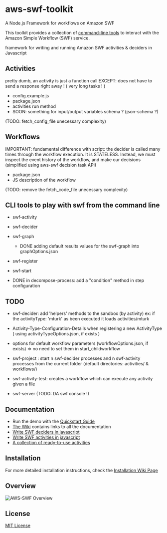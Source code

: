 # aws-swf-toolkit

A Node.js Framework for workflows on Amazon SWF



This toolkit provides a collection of [command-line tools](https://github.com/neyric/aws-swf/wiki/Command-Line-Tools) to interact with the Amazon Simple Workflow (SWF) service.
    
framework for writing and running Amazon SWF activities & deciders in Javascript

## Activities
         
pretty dumb, an activity is just a function call
EXCEPT: does not have to send a response right away ! ( very long tasks ! )

* config.example.js
* package.json
* activities run method
* SOON: something for input/output variables schema ? (json-schema ?)

(TODO: fetch_config_file unecessary complexity)


## Workflows

IMPORTANT: fundamental difference with script: the decider is called many times through the workflow execution. It is STATELESS.
           Instead, we must inspect the event history of the workflow, and make our decisions (simplified using aws-swf decision task API)

* package.json
* JS description of the workflow


(TODO: remove the fetch_code_file unecessary complexity)
        

## CLI tools to play with swf from the command line


* swf-activity
* swf-decider
* swf-graph
  * DONE adding default results values for the swf-graph into graphOptions.json
* swf-register
* swf-start



* DONE in decompose-process: add a "condition" method in step configuration

## TODO

* swf-decider: add 'helpers' methods to the sandbox (by activity)
      ex: if the activityType: 'mturk' as been executed it loads activities/mturk


* Activity-Type-Configuration-Details when registering a new ActivityType ( using activityTypeOptions.json, if exists )

* options for default workflow parameters (workflowOptions.json, if exists) => no need to set them in start_childworkflow


* swf-project : start n swf-decider processes and n swf-activity processes from the current folder (default directories: activities/ & workflows/)

* swf-activity-test: creates a workflow which can execute any activity given a file

* swf-server (TODO: DA swf console !)



## Documentation

* Run the demo with the [Quickstart Guide](https://github.com/neyric/aws-swf/wiki/Quickstart-Guide)
* [The Wiki](https://github.com/neyric/aws-swf/wiki) contains links to all the documentation
* [Write SWF deciders in javascript](https://github.com/neyric/aws-swf/wiki/Writing-deciders)
* [Write SWF activities in javascript](https://github.com/neyric/aws-swf/wiki/Create-new-activities)
* [A collection of ready-to-use activities](https://github.com/neyric/aws-swf/tree/master/activities)



## Installation

For more detailed installation instructions, check the [Installation Wiki Page](https://github.com/neyric/aws-swf/wiki/Installation)

## Overview

![AWS-SWF Overview](/neyric/aws-swf/raw/master/diagram.png "AWS-SWF Overview")




## License

[MIT License](https://raw.github.com/neyric/aws-swf/master/LICENSE.txt)


